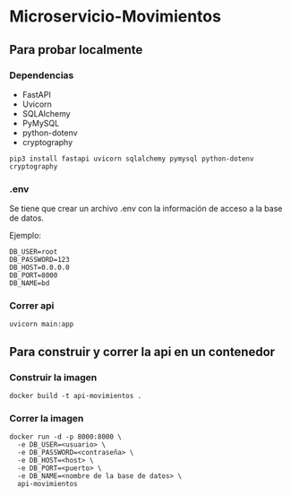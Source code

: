 # Microservicio-Movimientos

## Para probar localmente

### Dependencias
- FastAPI
- Uvicorn
- SQLAlchemy
- PyMySQL
- python-dotenv
- cryptography

```
pip3 install fastapi uvicorn sqlalchemy pymysql python-dotenv cryptography
```

### .env
Se tiene que crear un archivo .env con la información de acceso a la base de datos.

Ejemplo:
```
DB_USER=root
DB_PASSWORD=123
DB_HOST=0.0.0.0
DB_PORT=8000
DB_NAME=bd
```

### Correr api
```
uvicorn main:app
```

## Para construir y correr la api en un contenedor

### Construir la imagen
```
docker build -t api-movimientos .
```

### Correr la imagen
```
docker run -d -p 8000:8000 \
  -e DB_USER=<usuario> \
  -e DB_PASSWORD=<contraseña> \
  -e DB_HOST=<host> \
  -e DB_PORT=<puerto> \
  -e DB_NAME=<nombre de la base de datos> \
  api-movimientos
```